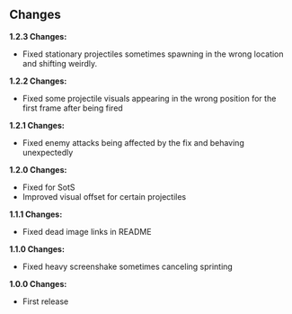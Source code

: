 ## Changes

**1.2.3 Changes:**

* Fixed stationary projectiles sometimes spawning in the wrong location and shifting weirdly.

**1.2.2 Changes:**

* Fixed some projectile visuals appearing in the wrong position for the first frame after being fired

**1.2.1 Changes:**

* Fixed enemy attacks being affected by the fix and behaving unexpectedly

**1.2.0 Changes:**

* Fixed for SotS
* Improved visual offset for certain projectiles

**1.1.1 Changes:**

* Fixed dead image links in README

**1.1.0 Changes:**

* Fixed heavy screenshake sometimes canceling sprinting

**1.0.0 Changes:**

* First release